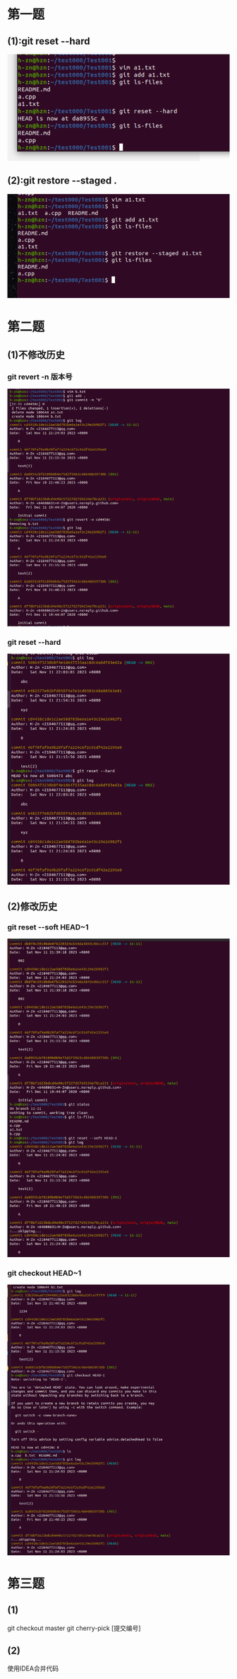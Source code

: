 # 第一题

## (1):git reset --hard


![1](./Q1-1.png)


## (2):git restore --staged .


![2](./Q1-2.png)




# 第二题

## (1)不修改历史


### git revert -n 版本号


![2-1-1](./Q2-1-1.png)


### git reset --hard


![2-1-2](./Q2-1-2.png)



## (2)修改历史


### git reset --soft HEAD~1


![2-2-1](./Q2-2-1.png)


### git checkout HEAD~1


![2-2-2](./Q2-2-2.png)



# 第三题

## (1)


git checkout master
git cherry-pick [提交编号]



## (2)
使用IDEA合并代码



